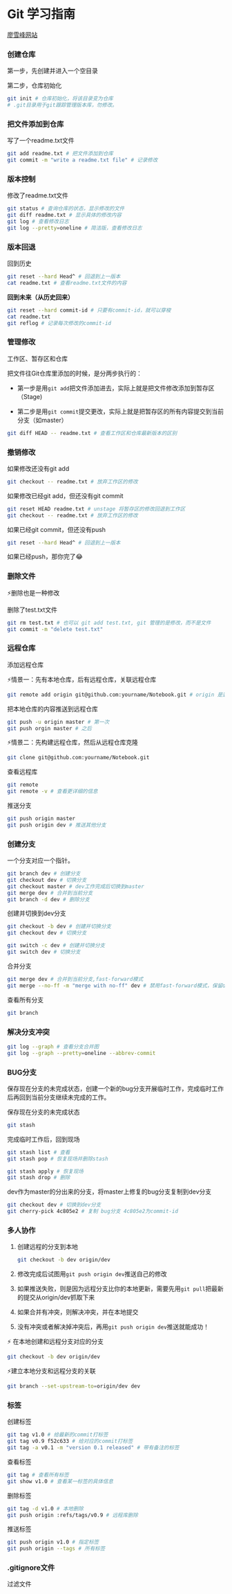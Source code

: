 # Git 学习指南

[廖雪峰网站](https://www.liaoxuefeng.com/wiki/896043488029600)

### 创建仓库

第一步，先创建并进入一个空目录

第二步，仓库初始化

```bash
git init # 仓库初始化，将该目录变为仓库
# .git目录用于git跟踪管理版本库，勿修改。
```

### 把文件添加到仓库

写了一个readme.txt文件

```bash
git add readme.txt # 把文件添加到仓库
git commit -m "write a readme.txt file" # 记录修改 
```

### 版本控制

修改了readme.txt文件

```bash
git status # 查询仓库的状态，显示修改的文件
git diff readme.txt # 显示具体的修改内容
git log # 查看修改日志
git log --pretty=oneline # 简洁版，查看修改日志
```

### 版本回退

回到历史

```bash
git reset --hard Head^ # 回退到上一版本
cat readme.txt # 查看readme.txt文件的内容
```

**回到未来（从历史回来）**

```bash
git reset --hard commit-id # 只要有commit-id，就可以穿梭
cat readme.txt
git reflog # 记录每次修改的commit-id
```

### 管理修改

工作区、暂存区和仓库

把文件往Git仓库里添加的时候，是分两步执行的：

- 第一步是用`git add`把文件添加进去，实际上就是把文件修改添加到暂存区（Stage)

- 第二步是用`git commit`提交更改，实际上就是把暂存区的所有内容提交到当前分支（如master）

```bash
git diff HEAD -- readme.txt # 查看工作区和仓库最新版本的区别
```

### 撤销修改

如果修改还没有git add

```bash
git checkout -- readme.txt # 放弃工作区的修改
```

如果修改已经git add，但还没有git commit

```bash
git reset HEAD readme.txt # unstage 将暂存区的修改回退到工作区
git checkout -- readme.txt # 放弃工作区的修改
```

如果已经git commit，但还没有push

```bash
git reset --hard Head^ # 回退到上一版本
```

如果已经push，那你完了😂

### 删除文件

⚡删除也是一种修改

删除了test.txt文件 

```bash
git rm test.txt # 也可以 git add test.txt, git 管理的是修改，而不是文件
git commit -m "delete test.txt"
```

### 远程仓库

添加远程仓库

⚡情景一：先有本地仓库，后有远程仓库，关联远程仓库

```bash
git remote add origin git@github.com:yourname/Notebook.git # origin 是远程仓库默认的名字
```

把本地仓库的内容推送到远程仓库

```bash
git push -u origin master # 第一次
git push orgin master # 之后
```

⚡情景二：先构建远程仓库，然后从远程仓库克隆

```bash
git clone git@github.com:yourname/Notebook.git
```

查看远程库

```bash
git remote
git remote -v # 查看更详细的信息
```

推送分支

```bash
git push origin master
git push origin dev # 推送其他分支
```

### 创建分支

一个分支对应一个指针。

```bash
git branch dev # 创建分支
git checkout dev # 切换分支
git checkout master # dev工作完成后切换到master
git merge dev # 合并到当前分支
git branch -d dev # 删除分支
```

创建并切换到dev分支

```bash
git checkout -b dev # 创建并切换分支
git checkout dev # 切换分支
```

``` bash
git switch -c dev # 创建并切换分支
git switch dev # 切换分支
```

合并分支

```bash
git merge dev # 合并到当前分支,fast-forward模式
git merge --no-ff -m "merge with no-ff" dev # 禁用fast-forward模式，保留dev分支的信息
```

查看所有分支

```bash
git branch
```

### 解决分支冲突

```bash
git log --graph # 查看分支合并图
git log --graph --pretty=oneline --abbrev-commit
```

### BUG分支

保存现在分支的未完成状态，创建一个新的bug分支开展临时工作，完成临时工作后再回到当前分支继续未完成的工作。

保存现在分支的未完成状态

```bash
git stash
```

完成临时工作后，回到现场

```bash
git stash list # 查看
git stash pop # 恢复现场并删除stash
```

```bash
git stash apply # 恢复现场
git stash drop # 删除
```

dev作为master的分出来的分支，将master上修复的bug分支复制到dev分支

```bash
git checkout dev # 切换到dev分支
git cherry-pick 4c805e2 # 复制 bug分支 4c805e2为commit-id
```

### 多人协作

1. 创建远程的分支到本地

   ```bash
   git checkout -b dev origin/dev
   ```

2. 修改完成后试图用`git push origin dev`推送自己的修改

3. 如果推送失败，则是因为远程分支比你的本地更新，需要先用`git pull`把最新的提交从origin/dev抓取下来

4. 如果合并有冲突，则解决冲突，并在本地提交

5. 没有冲突或者解决掉冲突后，再用`git push origin dev`推送就能成功！

⚡ 在本地创建和远程分支对应的分支

```bash
git checkout -b dev origin/dev
```

⚡建立本地分支和远程分支的关联

   ```bash
git branch --set-upstream-to=origin/dev dev
   ```

### 标签

创建标签

```bash
git tag v1.0 # 给最新的commit打标签
git tag v0.9 f52c633 # 给对应的commit打标签
git tag -a v0.1 -m "version 0.1 released" # 带有备注的标签
```

查看标签

```bash
git tag # 查看所有标签
git show v1.0 # 查看某一标签的具体信息
```

删除标签

```bash
git tag -d v1.0 # 本地删除
git push origin :refs/tags/v0.9 # 远程库删除
```

推送标签

```bash
git push origin v1.0 # 指定标签
git push origin --tags # 所有标签
```

### .gitignore文件

过滤文件



















